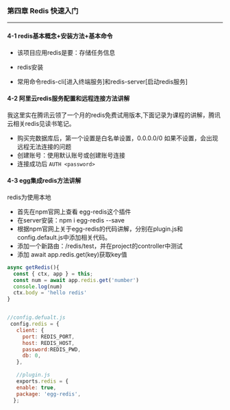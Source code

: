 ### 第四章 Redis 快速入门

------

#### 4-1 redis基本概念+安装方法+基本命令

- 该项目应用redis是要：存储任务信息

- redis安装
- 常用命令redis-cli[进入终端服务]和redis-server[启动redis服务]

#### 4-2 阿里云redis服务配置和远程连接方法讲解

我这里实在腾讯云领了一个月的redis免费试用版本,下面记录为课程的讲解，腾讯云相关redis见读书笔记。

- 购买完数据库后，第一个设置是白名单设置，0.0.0.0/0 如果不设置，会出现远程无法连接的问题
- 创建账号：使用默认账号或创建账号连接
- 连接成功后 `AUTH <password>`

#### 4-3 egg集成redis方法讲解

redis为使用本地

- 首先在npm官网上查看 egg-redis这个插件
- 在server安装：npm i egg-redis  --save
- 根据npm官网上关于egg-redis的代码讲解，分别在plugin.js和config.default.js中添加相关代码。
- 添加一个新路由：/redis/test，并在project的controller中测试
- 添加 await app.redis.get(key)获取key值

```javascript
async getRedis(){
  const { ctx, app } = this;
  const num = await app.redis.get('number')
  console.log(num)
  ctx.body = 'hello redis'
}


//config.defualt.js
 config.redis = {
   client: {
     port: REDIS_PORT,
     host: REDIS_HOST, 
     password:REDIS_PWD,
     db: 0,
   },
   
   //plugin.js
   exports.redis = {
   enable: true,
   package: 'egg-redis',
  };
```

###
